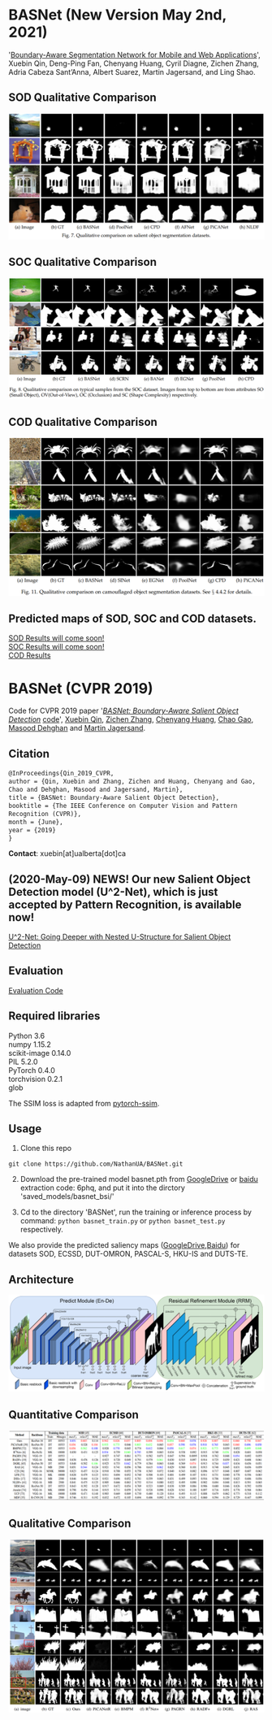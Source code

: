 # BASNet (New Version May 2nd, 2021)

'[Boundary-Aware Segmentation Network for
Mobile and Web Applications](https://arxiv.org/pdf/2101.04704.pdf)', Xuebin Qin, Deng-Ping Fan, Chenyang Huang, Cyril Diagne, Zichen Zhang,
Adria Cabeza Sant’Anna, Albert Suarez, Martin Jagersand, and Ling Shao.

## SOD Qualitative Comparison
![SOD Qualitative Comparison](figures/sod_qual_comp.PNG)

## SOC Qualitative Comparison
![SOC Qualitative Comparison](figures/soc_qual_comp.PNG)

## COD Qualitative Comparison
![COD Qualitative Comparison](figures/cod_qual_comp.PNG)

## Predicted maps of SOD, SOC and COD datasets.

[SOD Results will come soon!]() \
[SOC Results will come soon!]() \
[COD Results](https://drive.google.com/file/d/12jijUPpdOe7k2O1YcLbkJHyXCJb3MRMN/view?usp=sharing)



# BASNet (CVPR 2019)
Code for CVPR 2019 paper '[*BASNet: Boundary-Aware Salient Object Detection*](http://openaccess.thecvf.com/content_CVPR_2019/html/Qin_BASNet_Boundary-Aware_Salient_Object_Detection_CVPR_2019_paper.html) [code](https://github.com/NathanUA/BASNet)', [Xuebin Qin](https://webdocs.cs.ualberta.ca/~xuebin/), [Zichen Zhang](https://webdocs.cs.ualberta.ca/~zichen2/), [Chenyang Huang](https://chenyangh.com/), [Chao Gao](https://cgao3.github.io/), [Masood Dehghan](https://sites.google.com/view/masooddehghan) and [Martin Jagersand](https://webdocs.cs.ualberta.ca/~jag/). 

## Citation
```
@InProceedings{Qin_2019_CVPR,
author = {Qin, Xuebin and Zhang, Zichen and Huang, Chenyang and Gao, Chao and Dehghan, Masood and Jagersand, Martin},
title = {BASNet: Boundary-Aware Salient Object Detection},
booktitle = {The IEEE Conference on Computer Vision and Pattern Recognition (CVPR)},
month = {June},
year = {2019}
}
```

__Contact__: xuebin[at]ualberta[dot]ca

## (2020-May-09) NEWS! Our new Salient Object Detection model (U^2-Net), which is just accepted by Pattern Recognition, is available now!
[U^2-Net: Going Deeper with Nested U-Structure for Salient Object Detection](https://github.com/NathanUA/U-2-Net)

## Evaluation
[Evaluation Code](https://github.com/NathanUA/Binary-Segmentation-Evaluation-Tool)

## Required libraries

Python 3.6  
numpy 1.15.2  
scikit-image 0.14.0  
PIL 5.2.0  
PyTorch 0.4.0  
torchvision 0.2.1  
glob  

The SSIM loss is adapted from [pytorch-ssim](https://github.com/Po-Hsun-Su/pytorch-ssim/blob/master/pytorch_ssim/__init__.py).  

## Usage
1. Clone this repo
```
git clone https://github.com/NathanUA/BASNet.git
```
2. Download the pre-trained model basnet.pth from [GoogleDrive](https://drive.google.com/open?id=1s52ek_4YTDRt_EOkx1FS53u-vJa0c4nu) or [baidu](https://pan.baidu.com/s/1PrsBdepwrkMWPLSW22FhAg) extraction code: 6phq, and put it into the dirctory 'saved_models/basnet_bsi/'

3.  Cd to the directory 'BASNet', run the training or inference process by command: ```python basnet_train.py```
or ```python basnet_test.py``` respectively.  

 We also provide the predicted saliency maps ([GoogleDrive](https://drive.google.com/file/d/1K9y9HpupXT0RJ4U4OizJ_Uk5byUyCupK/view?usp=sharing),[Baidu](https://pan.baidu.com/s/1FJKVO_9YrP7Iaz7WT6Xdhg)) for datasets SOD, ECSSD, DUT-OMRON, PASCAL-S, HKU-IS and DUTS-TE.

## Architecture

![BASNet architecture](figures/architecture.png)


## Quantitative Comparison

![Quantitative Comparison](figures/quan.png)

## Qualitative Comparison

![Qualitative Comparison](figures/qual.png)
